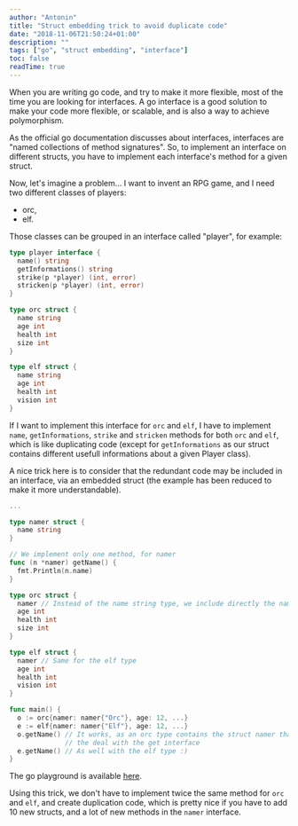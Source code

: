 ```yaml
---
author: "Antonin"
title: "Struct embedding trick to avoid duplicate code"
date: "2018-11-06T21:50:24+01:00"
description: ""
tags: ["go", "struct embedding", "interface"]
toc: false
readTime: true
---
```


When you are writing go code, and try to make it more flexible, most of the time you are looking for interfaces.
A go interface is a good solution to make your code more flexible, or scalable,
and is also a way to achieve polymorphism.

As the official go documentation discusses about interfaces, interfaces are "named collections of method signatures".
So, to implement an interface on different structs, you have to implement
each interface's method for a given struct.

Now, let's imagine a problem...
I want to invent an RPG game, and I need two different classes of players:
* orc,
* elf.

Those classes can be grouped in an interface called "player", for example:

```go
type player interface {
  name() string
  getInformations() string
  strike(p *player) (int, error)
  stricken(p *player) (int, error)
}

type orc struct {
  name string
  age int
  health int
  size int
}

type elf struct {
  name string
  age int
  health int
  vision int
}
```

If I want to implement this interface for `orc` and `elf`, I have to implement
`name`, `getInformations`, `strike` and `stricken` methods for both `orc` and `elf`, which is like duplicating code (except for `getInformations` as our struct contains different
usefull informations about a given Player class).

A nice trick here is to consider that the redundant code may be included in an interface, via an embedded struct (the example has been reduced to make it more understandable).

```go
...

type namer struct {
  name string
}

// We implement only one method, for namer
func (n *namer) getName() {
  fmt.Println(n.name)
}

type orc struct {
  namer // Instead of the name string type, we include directly the namer struct
  age int
  health int
  size int
}

type elf struct {
  namer // Same for the elf type
  age int
  health int
  vision int
}

func main() {
  o := orc{namer: namer{"Orc"}, age: 12, ...}
  e := elf{namer: namer{"Elf"}, age: 12, ...}
  o.getName() // It works, as an orc type contains the struct namer that respects
              // the deal with the get interface
  e.getName() // As well with the elf type :)
}
```

The go playground is available [here](https://go.dev/play/p/cC_vgHzJBYP).

Using this trick, we don't have to implement twice the same method for `orc` and `elf`, and create duplication code, which is pretty nice if you have to add 10 new structs, and a lot of new methods in the `namer` interface.
